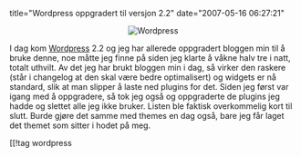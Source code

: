 title="Wordpress oppgradert til versjon 2.2"
date="2007-05-16 06:27:21"
<div align="center"><img src='http://pjatt.net/images/2007/05/dsc00348.jpg' alt='Wordpress'  /></div>

I dag kom <a href="http://www.wordpress.org">Wordpress</a> 2.2 og jeg har allerede oppgradert bloggen min   til å bruke denne, noe måtte jeg finne på siden jeg klarte å   våkne halv tre i natt, totalt uthvilt.
Av det jeg har brukt bloggen min i dag, så virker den raskere (står   i changelog at den skal være bedre optimalisert) og widgets er nå   standard, slik at man slipper å laste ned plugins for det. Siden jeg   først var igang med å oppgradere, så tok jeg også og oppgraderte   de plugins jeg hadde og slettet alle jeg ikke bruker. Listen ble   faktisk overkommelig kort til slutt. Burde gjøre det samme med themes   en dag også, bare jeg får laget det themet som sitter i hodet på meg.

[[!tag  wordpress

